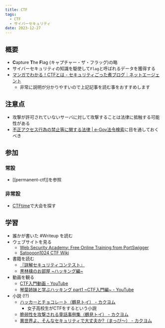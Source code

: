 ```yaml
---
title: CTF
tags:
  - CTF
  - サイバーセキュリティ
date: 2023-12-27
---
```

## 概要
- **C**apture **T**he **F**lag (キャプチャー・ザ・フラッグ)の略
- サイバーセキュリティの知識を駆使して`Flag`と呼ばれるデータを獲得する
- [マンガでわかる！CTFとは - セキュリティごった煮ブログ｜ネットエージェント](https://netagent.co.jp/study/blog/easy/20191212.html)
    - 非常に説明が分かりやすいので上記記事を読む事をおすすめします
## 注意点
- 攻撃が許可されていないサーバに対して攻撃することは法律に抵触する可能性がある
- [不正アクセス行為の禁止等に関する法律 | e-Gov法令検索](https://elaws.e-gov.go.jp/document?lawid=411AC0000000128_20220617_504AC0000000068)に目を通しておくべき
## 参加
### 常設
- [[permanent-ctf]]を参照
### 非常設
- [CTFtime](https://ctftime.org/)で大会を探す
## 学習
- 誰かが書いた #Writeup を読む
- ウェブサイトを見る
    - [Web Security Academy: Free Online Training from PortSwigger](https://portswigger.net/web-security)
    - [Satoooon1024 CTF Wiki](https://scrapbox.io/satoooon-ctf-wiki/)
- 書籍を読む
    - [『詳解セキュリティコンテスト』](https://ctfbook.github.io/2nd/)
    - [黒林檎のお部屋 ~ハッキング編~](http://ruffnex.net/kuroringo/pdf/Hack.pdf)
- 動画を観る
    - [CTF入門動画 - YouTube](https://www.youtube.com/playlist?list=PL6J0QYBvVReGmODp0XZ9T7AT6FeYzGcFA)
    - [琴葉姉妹と学ぶハッキング part1 ~CTF入門編~ - YouTube](https://www.youtube.com/playlist?list=PLgqKwH2cig5NQTk9FvG6kSdO4nzf9kR7i)
- 小説 (!?)
    - [ハッカーとチョコレート（鶴見トイ） - カクヨム](https://kakuyomu.jp/works/1177354054885669846)
        - 女子高校生がCTFをするという小説
    - [脆弱性を攻撃される童話事例集（鶴見トイ） - カクヨム](https://kakuyomu.jp/works/1177354054882453808)
    - [異世界よ、そんなセキュリティで大丈夫か?（まっぴ～） - カクヨム](https://kakuyomu.jp/works/1177354054885538965)
